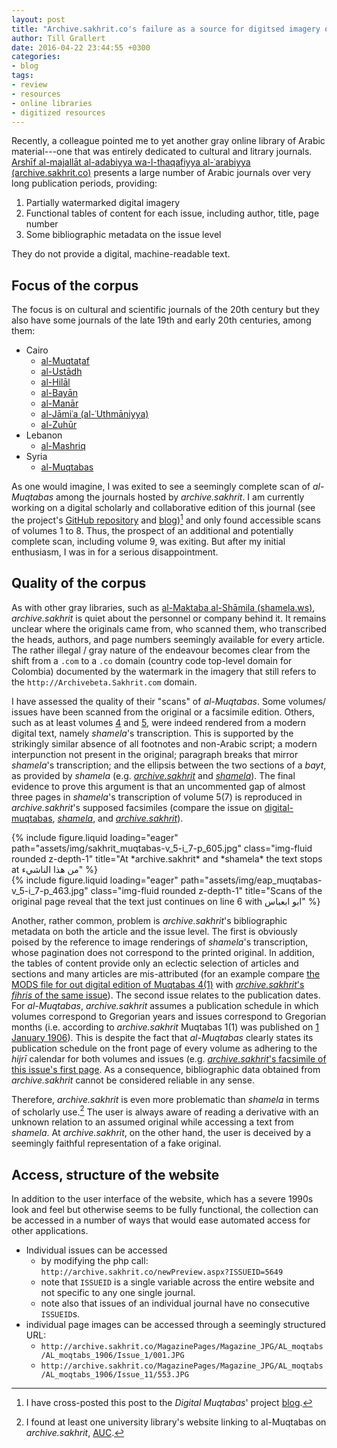 ```yaml
---
layout: post
title: "Archive.sakhrit.co's failure as a source for digitsed imagery of Arabic journals"
author: Till Grallert
date: 2016-04-22 23:44:55 +0300
categories:
- blog
tags:
- review
- resources
- online libraries
- digitized resources
---
```


Recently, a colleague pointed me to yet another gray online library of Arabic material---one that was entirely dedicated to cultural and litrary journals. [Arshīf al-majallāt al-adabiyya wa-l-thaqafiyya al-ʿarabiyya (archive.sakhrit.co)](archive.sakhrit.co) presents a large number of Arabic journals over very long publication periods, providing:

1. Partially watermarked digital imagery
2. Functional tables of content for each issue, including author, title, page number
3. Some bibliographic metadata on the issue level

They do not provide a digital, machine-readable text.

## Focus of the corpus

The focus is on cultural and scientific journals of the 20th century but they also have some journals of the late 19th and early 20th centuries, among them:

- Cairo
    + [al-Muqtaṭaf](http://archive.sakhrit.co/newmagazineYears.aspx?MID=107)
    + [al-Ustādh](http://archive.sakhrit.co/newmagazineYears.aspx?MID=106)
    - [al-Hilāl](http://archive.sakhrit.co/newmagazineYears.aspx?MID=134)
    + [al-Bayān](http://archive.sakhrit.co/newmagazineYears.aspx?MID=161)
    + [al-Manār](http://archive.sakhrit.co/newmagazineYears.aspx?MID=33)
    + [al-Jāmiʿa (al-ʿUthmāniyya)](http://archive.sakhrit.co/newmagazineYears.aspx?MID=114)
    + [al-Zuhūr](http://archive.sakhrit.co/newmagazineYears.aspx?MID=40)
- Lebanon
    - [al-Mashriq](http://archive.sakhrit.co/newmagazineYears.aspx?MID=108)
- Syria
    - [al-Muqtabas](http://archive.sakhrit.co/newmagazineYears.aspx?MID=125)

As one would imagine, I was exited to see a seemingly complete scan of *al-Muqtabas* among the journals hosted by *archive.sakhrit*. I am currently working on a digital scholarly and collaborative edition of this journal (see the project's [GitHub repository](https://www.github.com/tillgrallert/digital-muqtabas) and [blog](https://tillgrallert.github.io/digital-muqtabas/))[^1] and only found accessible scans of volumes 1 to 8. Thus, the prospect of an additional and potentially complete scan, including volume 9, was exiting. But after my initial enthusiasm, I was in for a serious disappointment.

## Quality of the corpus

As with other gray libraries, such as [al-Maktaba al-Shāmila (shamela.ws)](http://www.shamela.ws), *archive.sakhrit* is quiet about the personnel or company behind it. It remains unclear where the originals came from, who scanned them, who transcribed the heads, authors, and page numbers seemingly available for every article. The rather illegal / gray nature of the endeavour becomes clear from the shift from a `.com` to a `.co` domain (country code top-level domain for Colombia) documented by the watermark in the imagery that still refers to the `http://Archivebeta.Sakhrit.com` domain.

I have assessed the quality of their "scans" of *al-Muqtabas*. Some volumes/ issues have been scanned from the original or a facsimile edition. Others, such as at least volumes [4](http://archive.sakhrit.co/MagazinePages/Magazine_JPG/AL_moqtabs/Al_moqtabs_1909/Issue_1/001.JPG) and  [5](http://archive.sakhrit.co/MagazinePages/Magazine_JPG/AL_moqtabs/Al_moqtabs_1910/Issue_1/001.JPG), were indeed rendered from a modern digital text, namely *shamela*'s transcription. This is supported by the strikingly similar absence of all footnotes and non-Arabic script; a modern interpunction not present in the original; paragraph breaks that mirror *shamela*'s transcription; and the ellipsis between the two sections of a *bayt*, as provided by *shamela* (e.g. [*archive.sakhrit*](http://archive.sakhrit.co/MagazinePages/Magazine_JPG/AL_moqtabs/AL_moqtabs_1910/Issue_7/597.JPG) and [*shamela*](http://shamela.ws/browse.php/book-26523#page-3548)). The final evidence to prove this argument is that an uncommented gap of almost three pages in *shamela*'s transcription of volume 5(7) is reproduced in *archive.sakhrit*'s supposed facsimiles (compare the issue on [digital-muqtabas](https://rawgit.com/tillgrallert/digital-muqtabas/master/xml/oclc_4770057679-i_54.TEIP5.xml#pb_61.d1e2036), [*shamela*](http://shamela.ws/browse.php/book-26523#page-3554), and [*archive.sakhrit*](http://archive.sakhrit.co/MagazinePages/Magazine_JPG/AL_moqtabs/AL_moqtabs_1910/Issue_7/605.JPG)).


<div class="row mt-3">
    <div class="col-sm mt-3 mt-md-0">
        {% include figure.liquid loading="eager" path="assets/img/sakhrit_muqtabas-v_5-i_7-p_605.jpg" class="img-fluid rounded z-depth-1" title="At *archive.sakhrit* and *shamela* the text stops at من هذا الناشيء" %}
    </div>
    <div class="col-sm mt-3 mt-md-0">
        {% include figure.liquid loading="eager" path="assets/img/eap_muqtabas-v_5-i_7-p_463.jpg" class="img-fluid rounded z-depth-1" title="Scans of the original page reveal that the text just continues on line 6 with ابو ابعباس" %}
    </div>
</div>


Another, rather common, problem is *archive.sakhrit*'s bibliographic metadata on both the article and the issue level. The first is obviously poised by the reference to image renderings of *shamela*'s transcription, whose pagination does not correspond to the printed original. In addition, the tables of content provide only an eclectic selection of articles and sections and many articles are mis-attributed (for an example compare [the MODS file for out digital edition of Muqtabas 4(1)](https://rawgit.com/tillgrallert/digital-muqtabas/master/metadata/oclc_4770057679-i_37.MODS.xml) with [*archive.sakhrit*'s *fihris* of the same issue](http://archive.sakhrit.co/contents.aspx?CID=5685)).
The second issue relates to the publication dates. For *al-Muqtabas*, *archive.sakhrit* assumes a publication schedule in which volumes correspond to Gregorian years and issues correspond to Gregorian months (i.e. according to *archive.sakhrit* Muqtabas 1(1) was published on [1 January 1906](http://archive.sakhrit.co/contents.aspx?CID=5649)). This is despite the fact that *al-Muqtabas* clearly states its publication schedule on the front page of every volume as adhering to the *hijrī* calendar for both volumes and issues (e.g. [*archive.sakhrit*'s facsimile of this issue's first page](http://archive.sakhrit.co/MagazinePages/Magazine_JPG/AL_moqtabs/AL_moqtabs_1906/Issue_1/001.JPG). As a consequence, bibliographic data obtained from *archive.sakhrit* cannot be considered reliable in any sense.

Therefore, *archive.sakhrit* is even more problematic than *shamela* in terms of scholarly use.[^2] The user is always aware of reading a derivative with an unknown relation to an assumed original while accessing a text from *shamela*. At *archive.sakhrit*, on the other hand, the user is deceived by a seemingly faithful representation of a fake original. 


## Access, structure of the website

In addition to the user interface of the website, which has a severe 1990s look and feel but otherwise seems to be fully functional, the collection can be accessed in a number of ways that would ease automated access for other applications.

+ Individual issues can be accessed 
    * by modifying the php call: `http://archive.sakhrit.co/newPreview.aspx?ISSUEID=5649`
    * note that `ISSUEID` is a single variable across the entire website and not specific to any one single journal.
    * note also that issues of an individual journal have no consecutive `ISSUEID`s.
 + individual page images can be accessed through a seemingly structured URL:
     * `http://archive.sakhrit.co/MagazinePages/Magazine_JPG/AL_moqtabs/AL_moqtabs_1906/Issue_1/001.JPG`
     * `http://archive.sakhrit.co/MagazinePages/Magazine_JPG/AL_moqtabs/AL_moqtabs_1906/Issue_11/553.JPG`

[^1]: I have cross-posted this post to the *Digital Muqtabas*' project [blog](https://tillgrallert.github.io/digital-muqtabas/blog/2016/04/22/review-archive-sakhrit/).
[^2]: I found at least one university library's website linking to al-Muqtabas on *archive.sakhrit*, [AUC](http://libguides.aucegypt.edu/content.php?pid=574389&sid=4774255).